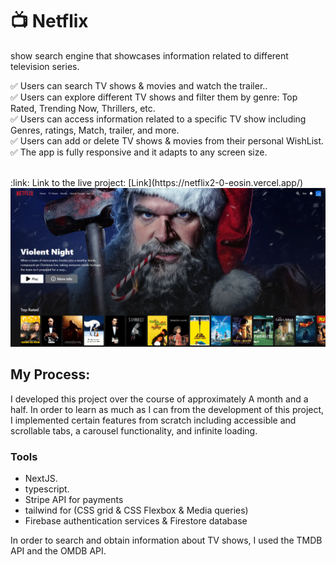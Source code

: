# :tv: Netflix

show search engine that showcases information related to different television series.

✅ Users can search TV shows & movies and watch the trailer..  
✅ Users can explore different TV shows and filter them by genre: Top Rated, Trending Now, Thrillers, etc.  
✅ Users can access information related to a specific TV show including Genres, ratings, Match, trailer, and more.  
✅ Users can add or delete TV shows & movies from their personal WishList.
✅ The app is fully responsive and it adapts to any screen size. 


<br/>
:link: Link to the live project: [Link](https://netflix2-0-eosin.vercel.app/)  
<br/>
<img src='netflix2.PNG'/>
<br/>

## My Process:

I developed this project over the course of approximately A month and a half. In order to learn as much as I can from the development of this project, I implemented certain features from scratch including accessible and scrollable tabs, a carousel functionality, and infinite loading.

### Tools

- NextJS. 
- typescript.
- Stripe API for payments
- tailwind for (CSS grid & CSS Flexbox & Media queries)
- Firebase authentication services & Firestore database

In order to search and obtain information about TV shows, I used the TMDB API and the OMDB API.
